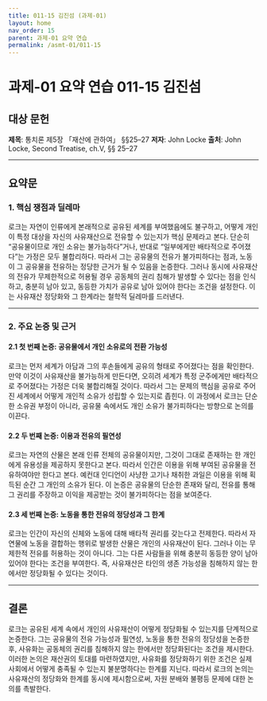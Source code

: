 ```yaml
---
title: 011-15 김진섬 (과제-01)
layout: home
nav_order: 15
parent: 과제-01 요약 연습
permalink: /asmt-01/011-15
---
```


# 과제-01 요약 연습 011-15 김진섬 

## 대상 문헌  
**제목**: 통치론 제5장 「재산에 관하여」 §§25–27
**저자**: John Locke
**출처**: John Locke, Second Treatise, ch.V, §§ 25–27

---

## 요약문  

### 1. 핵심 쟁점과 딜레마  
로크는 자연이 인류에게 본래적으로 공유된 세계를 부여했음에도 불구하고, 어떻게 개인이 특정 대상을 자신의 사유재산으로 전유할 수 있는지가 핵심 문제라고 본다. 단순히 “공유물이므로 개인 소유는 불가능하다”거나, 반대로 “일부에게만 배타적으로 주어졌다”는 가정은 모두 불합리하다. 따라서 그는 공유물의 전유가 불가피하다는 점과, 노동이 그 공유물을 전유하는 정당한 근거가 될 수 있음을 논증한다. 그러나 동시에 사유재산의 전유가 무제한적으로 허용될 경우 공동체의 권리 침해가 발생할 수 있다는 점을 인식하고, 충분히 남아 있고, 동등한 가치가 공유로 남아 있어야 한다는 조건을 설정한다. 이는 사유재산 정당화와 그 한계라는 철학적 딜레마를 드러낸다.

---

### 2. 주요 논증 및 근거  

#### 2.1 첫 번째 논증: 공유물에서 개인 소유로의 전환 가능성  
로크는 먼저 세계가 아담과 그의 후손들에게 공유의 형태로 주어졌다는 점을 확인한다. 만약 이것이 사유재산을 불가능하게 만든다면, 오히려 세계가 특정 군주에게만 배타적으로 주어졌다는 가정은 더욱 불합리해질 것이다. 따라서 그는 문제의 핵심을 공유로 주어진 세계에서 어떻게 개인적 소유가 성립할 수 있는지로 좁힌다. 이 과정에서 로크는 단순한 소유권 부정이 아니라, 공유물 속에서도 개인 소유가 불가피하다는 방향으로 논의를 이끈다.

#### 2.2 두 번째 논증: 이용과 전유의 필연성
로크는 자연의 산물은 본래 인류 전체의 공유물이지만, 그것이 그대로 존재하는 한 개인에게 유용성을 제공하지 못한다고 본다. 따라서 인간은 이용을 위해 부여된 공유물을 전유하여야만 한다고 본다. 예컨대 인디언이 사냥한 고기나 채취한 과일은 이용을 위해 획득된 순간 그 개인의 소유가 된다. 이 논증은 공유물의 단순한 존재와 달리, 전유를 통해 그 권리를 주장하고 이익을 제공받는 것이 불가피하다는 점을 보여준다. 

#### 2.3 세 번째 논증: 노동을 통한 전유의 정당성과 그 한계
로크는 인간이 자신의 신체와 노동에 대해 배타적 권리를 갖는다고 전제한다. 따라서 자연물에 노동을 결합하는 행위로 발생한 산물은 개인의 사유재산이 된다. 그러나 이는 무제한적 전유를 허용하는 것이 아니다. 그는 다른 사람들을 위해 충분히 동등한 양이 남아 있어야 한다는 조건을 부여한다. 즉, 사유재산은 타인의 생존 가능성을 침해하지 않는 한에서만 정당화될 수 있다는 것이다.

---

## 결론  
로크는 공유된 세계 속에서 개인의 사유재산이 어떻게 정당화될 수 있는지를 단계적으로 논증한다. 그는 공유물의 전유 가능성과 필연성, 노동을 통한 전유의 정당성을 논증한 후, 사유화는 공동체의 권리를 침해하지 않는 한에서만 정당화된다는 조건을 제시한다. 이러한 논의은 재산권의 토대를 마련하였지만, 사유화를 정당화하기 위한 조건은 실제 사회에서 어떻게 충족될 수 있는지 불분명하다는 한계를 지닌다. 따라서 로크의 논의는 사유재산의 정당화와 한계를 동시에 제시함으로써, 자원 분배와 불평등 문제에 대한 논의를 촉발한다.
